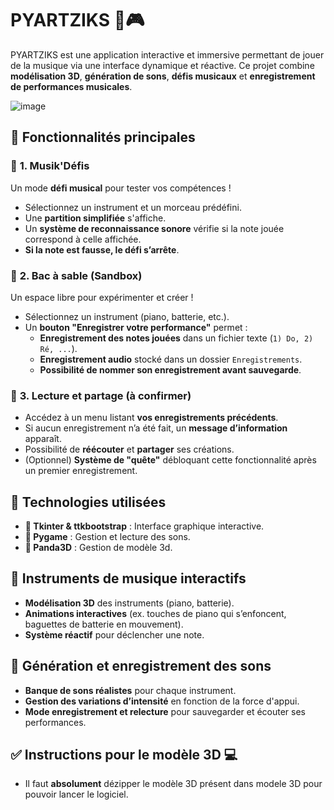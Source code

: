# PYARTZIKS 🎵🎮

PYARTZIKS est une application interactive et immersive permettant de jouer de la musique via une interface dynamique et réactive. Ce projet combine **modélisation 3D**, **génération de sons**, **défis musicaux** et **enregistrement de performances musicales**.

![image](https://github.com/user-attachments/assets/937d7d18-3b3c-4099-b977-85e300a2b809)

## 🚀 **Fonctionnalités principales**
### 🎼 **1. Musik'Défis**
Un mode **défi musical** pour tester vos compétences !  
- Sélectionnez un instrument et un morceau prédéfini.
- Une **partition simplifiée** s'affiche.
- Un **système de reconnaissance sonore** vérifie si la note jouée correspond à celle affichée.
- **Si la note est fausse, le défi s’arrête**.

### 🎹 **2. Bac à sable (Sandbox)**
Un espace libre pour expérimenter et créer !  
- Sélectionnez un instrument (piano, batterie, etc.).
- Un **bouton "Enregistrer votre performance"** permet :
  - **Enregistrement des notes jouées** dans un fichier texte (`1) Do, 2) Ré, ...`).
  - **Enregistrement audio** stocké dans un dossier `Enregistrements`.
  - **Possibilité de nommer son enregistrement avant sauvegarde**.

### 🎵 **3. Lecture et partage (à confirmer)**
- Accédez à un menu listant **vos enregistrements précédents**.
- Si aucun enregistrement n’a été fait, un **message d’information** apparaît.
- Possibilité de **réécouter** et **partager** ses créations.
- (Optionnel) **Système de "quête"** débloquant cette fonctionnalité après un premier enregistrement.

## 🎸 **Technologies utilisées**
- **🔹 Tkinter & ttkbootstrap** : Interface graphique interactive.
- **🔹 Pygame** : Gestion et lecture des sons.
- **🔹 Panda3D** : Gestion de modèle 3d.

## 🥁 **Instruments de musique interactifs**
- **Modélisation 3D** des instruments (piano, batterie).
- **Animations interactives** (ex. touches de piano qui s’enfoncent, baguettes de batterie en mouvement).
- **Système réactif** pour déclencher une note.

## 🎤 **Génération et enregistrement des sons**
- **Banque de sons réalistes** pour chaque instrument.
- **Gestion des variations d’intensité** en fonction de la force d'appui.
- **Mode enregistrement et relecture** pour sauvegarder et écouter ses performances.

## ✅ **Instructions pour le modèle 3D 💻**
- Il faut **absolument** dézipper le modèle 3D présent dans modele 3D pour pouvoir lancer le logiciel.
